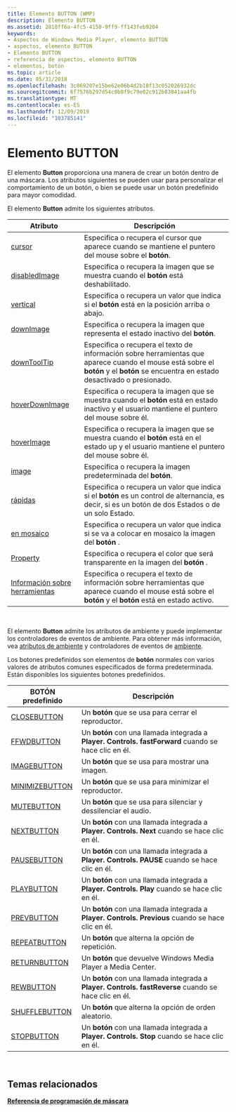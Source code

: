 ```yaml
---
title: Elemento BUTTON (WMP)
description: Elemento BUTTON
ms.assetid: 2818ff6a-4fc5-4150-9ff9-ff143feb9204
keywords:
- Aspectos de Windows Media Player, elemento BUTTON
- aspectos, elemento BUTTON
- Elemento BUTTON
- referencia de aspectos, elemento BUTTON
- elementos, botón
ms.topic: article
ms.date: 05/31/2018
ms.openlocfilehash: 3c069207e15be62e06b4d2b18f13c052026932dc
ms.sourcegitcommit: 6f7576b297d54c0b8f9c79e02c912b83041aa4fb
ms.translationtype: MT
ms.contentlocale: es-ES
ms.lasthandoff: 12/09/2019
ms.locfileid: "103785141"
---
```

# <a name="button-element"></a>Elemento BUTTON

El elemento **Button** proporciona una manera de crear un botón dentro de una máscara. Los atributos siguientes se pueden usar para personalizar el comportamiento de un botón, o bien se puede usar un botón predefinido para mayor comodidad.

El elemento **Button** admite los siguientes atributos.



| Atributo                                         | Descripción                                                                                                                                      |
|---------------------------------------------------|--------------------------------------------------------------------------------------------------------------------------------------------------|
| [cursor](button-cursor.md)                       | Especifica o recupera el cursor que aparece cuando se mantiene el puntero del mouse sobre el **botón**.                                                |
| [disabledImage](button-disabledimage.md)         | Especifica o recupera la imagen que se muestra cuando el **botón** está deshabilitado.                                                                  |
| [vertical](button-down.md)                           | Especifica o recupera un valor que indica si el **botón** está en la posición arriba o abajo.                                                  |
| [downImage](button-downimage.md)                 | Especifica o recupera la imagen que representa el estado inactivo del **botón**.                                                                  |
| [downToolTip](button-downtooltip.md)             | Especifica o recupera el texto de información sobre herramientas que aparece cuando el mouse está sobre el **botón** y el **botón** se encuentra en estado desactivado o presionado. |
| [hoverDownImage](button-hoverdownimage.md)       | Especifica o recupera la imagen que se muestra cuando el **botón** está en estado inactivo y el usuario mantiene el puntero del mouse sobre él.          |
| [hoverImage](button-hoverimage.md)               | Especifica o recupera la imagen que se muestra cuando el **botón** está en el estado up y el usuario mantiene el puntero del mouse sobre él.            |
| [image](button-image.md)                         | Especifica o recupera la imagen predeterminada del **botón**.                                                                                      |
| [rápidas](button-sticky.md)                       | Especifica o recupera un valor que indica si el **botón** es un control de alternancia, es decir, si es un botón de dos Estados o de un solo Estado.         |
| [en mosaico](button-tiled.md)                         | Especifica o recupera un valor que indica si se va a colocar en mosaico la imagen del **botón** .                                                            |
| [Property](button-transparencycolor.md) | Especifica o recupera el color que será transparente en la imagen del **botón** .                                                               |
| [Información sobre herramientas](button-uptooltip.md)                 | Especifica o recupera el texto de información sobre herramientas que aparece cuando el mouse está sobre el **botón** y el **botón** está en estado activo.                |



 

El elemento **Button** admite los atributos de ambiente y puede implementar los controladores de eventos de ambiente. Para obtener más información, vea [atributos de ambiente](ambient-attributes.md) y controladores de eventos de [ambiente](ambient-event-handlers.md).

Los botones predefinidos son elementos de **botón** normales con varios valores de atributos comunes especificados de forma predeterminada. Están disponibles los siguientes botones predefinidos.



| BOTÓN predefinido                    | Descripción                                                                        |
|--------------------------------------|------------------------------------------------------------------------------------|
| [CLOSEBUTTON](closebutton.md)       | Un **botón** que se usa para cerrar el reproductor.                                             |
| [FFWDBUTTON](ffwdbutton.md)         | Un **botón** con una llamada integrada a **Player. Controls. fastForward** cuando se hace clic en él. |
| [IMAGEBUTTON](imagebutton.md)       | Un **botón** que se usa para mostrar una imagen.                                             |
| [MINIMIZEBUTTON](minimizebutton.md) | Un **botón** que se usa para minimizar el reproductor.                                          |
| [MUTEBUTTON](mutebutton.md)         | Un **botón** que se usa para silenciar y dessilenciar el audio.                                   |
| [NEXTBUTTON](nextbutton.md)         | Un **botón** con una llamada integrada a **Player. Controls. Next** cuando se hace clic en él.        |
| [PAUSEBUTTON](pausebutton.md)       | Un **botón** con una llamada integrada a **Player. Controls. PAUSE** cuando se hace clic en él.       |
| [PLAYBUTTON](playbutton.md)         | Un **botón** con una llamada integrada a **Player. Controls. Play** cuando se hace clic en él.        |
| [PREVBUTTON](prevbutton.md)         | Un **botón** con una llamada integrada a **Player. Controls. Previous** cuando se hace clic en él.    |
| [REPEATBUTTON](repeatbutton.md)     | Un **botón** que alterna la opción de repetición.                                       |
| [RETURNBUTTON](returnbutton.md)     | Un **botón** que devuelve Windows Media Player a Media Center.                |
| [REWBUTTON](rewbutton.md)           | Un **botón** con una llamada integrada a **Player. Controls. fastReverse** cuando se hace clic en él. |
| [SHUFFLEBUTTON](shufflebutton.md)   | Un **botón** que alterna la opción de orden aleatorio.                                      |
| [STOPBUTTON](stopbutton.md)         | Un **botón** con una llamada integrada a **Player. Controls. Stop** cuando se hace clic en él.        |



 

## <a name="related-topics"></a>Temas relacionados

<dl> <dt>

[**Referencia de programación de máscara**](skin-programming-reference.md)
</dt> </dl>

 

 




